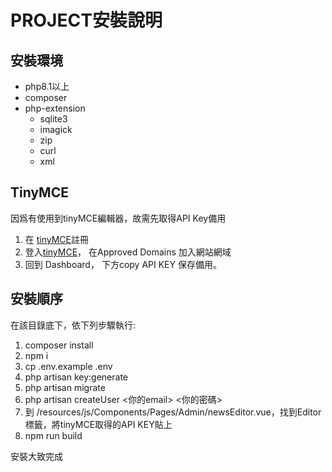 # PROJECT安裝說明

## 安裝環境

* php8.1以上
* composer 
* php-extension
  + sqlite3
  + imagick
  + zip
  + curl
  + xml

## TinyMCE
因爲有使用到tinyMCE編輯器，故需先取得API Key備用
1. 在 [tinyMCE](https://www.tiny.cloud/)註冊 
2. 登入[tinyMCE](https://www.tiny.cloud/)， 在Approved Domains 加入網站網域
3. 回到 Dashboard， 下方copy API KEY 保存備用。

## 安裝順序
在該目錄底下，依下列步驟執行:
1. composer install 
2. npm i 
3. cp .env.example .env
4. php artisan key:generate 
5. php artisan migrate
6. php artisan createUser <你的email> <你的密碼>
7. 到 /resources/js/Components/Pages/Admin/newsEditor.vue，找到Editor標籤，將tinyMCE取得的API KEY貼上
8. npm run build

安裝大致完成

